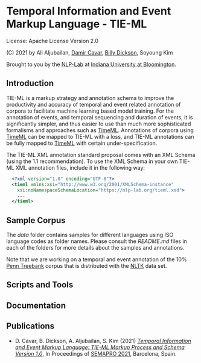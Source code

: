 # Temporal Information and Event Markup Language - TIE-ML

License: Apache License Version 2.0

(C) 2021 by Ali Aljubailan, [Damir Cavar], [Billy Dickson], Soyoung Kim

Brought to you by the [NLP-Lab] at [Indiana University at Bloomington](https://www.indiana.edu/).


## Introduction

TIE-ML is a markup strategy and annotation schema to improve the productivity and accuracy of temporal and event related annotation of corpora to facilitate machine learning based model training. For the annotation of events, and temporal sequencing and duration of events, it is significantly simpler, and thus easier to use than much more sophisticated formalisms and approaches such as [TimeML]. Annotations of corpora using [TimeML] can be mapped to TIE-ML with a loss, and TIE-ML annotations can be fully mapped to [TimeML] with certain under-specification.

The TIE-ML XML annotation standard proposal comes with an XML Schema (using the 1.1 recommendation). To use the XML Schema in your own TIE-ML XML annotation files, include it in the following way:

```xml
  <?xml version="1.0" encoding="UTF-8"?>
  <tieml xmlns:xsi="http://www.w3.org/2001/XMLSchema-instance"
    xsi:noNamespaceSchemaLocation="https://nlp-lab.org/tieml.xsd">
    ...
  </tieml>
```

## Sample Corpus

The *data* folder contains samples for different languages using ISO language codes as folder names. Please consult the *README.md* files in each of the folders for more details about the samples and annotations.

Note that we are working on a temporal and event annotation of the 10% [Penn Treebank] corpus that is distributed with the [NLTK] data set.


## Scripts and Tools


## Documentation


## Publications

- D. Cavar, B. Dickson, A. Aljubailan, S. Kim (2021) *[Temporal Information and Event Markup Language: TIE-ML Markup Process and Schema Version 1.0](https://arxiv.org/abs/2109.13892)*, In Proceedings of [SEMAPRO 2021](https://www.iaria.org/conferences2021/SEMAPRO21.html), Barcelona, Spain.



[Damir Cavar]: https://www.linkedin.com/in/damircavar/ "Damir Cavar"
[Billy Dickson]: https://www.linkedin.com/in/billy-dickson/ "Billy Dickson"
[NLP-Lab]: https://nlp-lab.org/ "NLP-Lab"
[NLTK]: https://nltk.org/ "Natural Language Toolkit"
[CoNLL-U]: https://universaldependencies.org/format.html "CoNLL-U"
[Penn Treebank]: https://catalog.ldc.upenn.edu/LDC99T42 "Penn Treebank"
[TimeML]: https://en.wikipedia.org/wiki/TimeML "TimeML"
